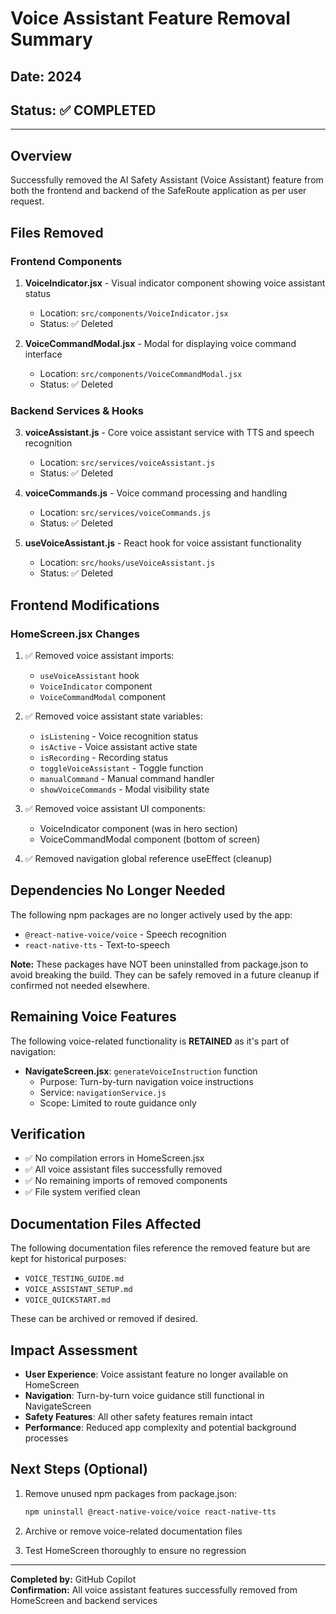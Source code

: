 # Voice Assistant Feature Removal Summary

## Date: 2024
## Status: ✅ COMPLETED

---

## Overview
Successfully removed the AI Safety Assistant (Voice Assistant) feature from both the frontend and backend of the SafeRoute application as per user request.

## Files Removed

### Frontend Components
1. **VoiceIndicator.jsx** - Visual indicator component showing voice assistant status
   - Location: `src/components/VoiceIndicator.jsx`
   - Status: ✅ Deleted

2. **VoiceCommandModal.jsx** - Modal for displaying voice command interface
   - Location: `src/components/VoiceCommandModal.jsx`
   - Status: ✅ Deleted

### Backend Services & Hooks
3. **voiceAssistant.js** - Core voice assistant service with TTS and speech recognition
   - Location: `src/services/voiceAssistant.js`
   - Status: ✅ Deleted

4. **voiceCommands.js** - Voice command processing and handling
   - Location: `src/services/voiceCommands.js`
   - Status: ✅ Deleted

5. **useVoiceAssistant.js** - React hook for voice assistant functionality
   - Location: `src/hooks/useVoiceAssistant.js`
   - Status: ✅ Deleted

## Frontend Modifications

### HomeScreen.jsx Changes
1. ✅ Removed voice assistant imports:
   - `useVoiceAssistant` hook
   - `VoiceIndicator` component
   - `VoiceCommandModal` component

2. ✅ Removed voice assistant state variables:
   - `isListening` - Voice recognition status
   - `isActive` - Voice assistant active state
   - `isRecording` - Recording status
   - `toggleVoiceAssistant` - Toggle function
   - `manualCommand` - Manual command handler
   - `showVoiceCommands` - Modal visibility state

3. ✅ Removed voice assistant UI components:
   - VoiceIndicator component (was in hero section)
   - VoiceCommandModal component (bottom of screen)

4. ✅ Removed navigation global reference useEffect (cleanup)

## Dependencies No Longer Needed
The following npm packages are no longer actively used by the app:
- `@react-native-voice/voice` - Speech recognition
- `react-native-tts` - Text-to-speech

**Note:** These packages have NOT been uninstalled from package.json to avoid breaking the build. They can be safely removed in a future cleanup if confirmed not needed elsewhere.

## Remaining Voice Features
The following voice-related functionality is **RETAINED** as it's part of navigation:
- **NavigateScreen.jsx**: `generateVoiceInstruction` function
  - Purpose: Turn-by-turn navigation voice instructions
  - Service: `navigationService.js`
  - Scope: Limited to route guidance only

## Verification
- ✅ No compilation errors in HomeScreen.jsx
- ✅ All voice assistant files successfully removed
- ✅ No remaining imports of removed components
- ✅ File system verified clean

## Documentation Files Affected
The following documentation files reference the removed feature but are kept for historical purposes:
- `VOICE_TESTING_GUIDE.md`
- `VOICE_ASSISTANT_SETUP.md`
- `VOICE_QUICKSTART.md`

These can be archived or removed if desired.

## Impact Assessment
- **User Experience**: Voice assistant feature no longer available on HomeScreen
- **Navigation**: Turn-by-turn voice guidance still functional in NavigateScreen
- **Safety Features**: All other safety features remain intact
- **Performance**: Reduced app complexity and potential background processes

## Next Steps (Optional)
1. Remove unused npm packages from package.json:
   ```bash
   npm uninstall @react-native-voice/voice react-native-tts
   ```

2. Archive or remove voice-related documentation files

3. Test HomeScreen thoroughly to ensure no regression

---

**Completed by:** GitHub Copilot  
**Confirmation:** All voice assistant features successfully removed from HomeScreen and backend services
